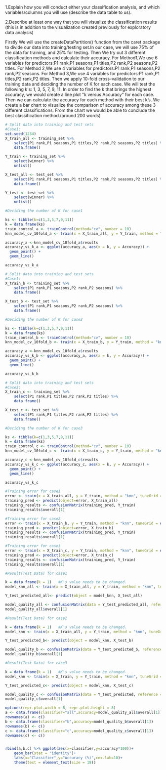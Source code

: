 
1.Explain how you will conduct either your classification analysis, and which variables/columns you will use (describe the data table to us).

2.Describe at least one way that you will visualize the classification results (this is in addition to the visualization created previously for exploratory data analysis)

Firstly We will use the createDataPartition() function from the caret package to divide our data into training/testing set.In our case, we will use 75% of the data for training, and 25% for testing. Then We try out 3 different classification methods and calculate their accuracy. For Method1,We use 6 variables for predictors:P1 rank,P1 seasons,P1 titles,P2 rank,P2 seasons,P2 titles. For Method 2,We use 4 variables for predictors:P1 rank,P1 seasons,P2 rank,P2 seasons. For Method 3,We use 4 variables for predictors:P1 rank,P1 titles,P2 rank,P2 titles. Then we apply 10-fold cross-validation to our training data and deciding the number of K for each case. We will test the following k's: 1, 3, 5, 7, 9, 11. In order to find the k that brings the highest accuracy, we would create a line plot "k versus Accuracy" for each case. Then we can calculate the accuracy for each method with their best k’s. We create a bar chart to visualize the comparison of accuracy among these 3 different classifications. From the chart we would be able to conclude the best classification method.(around 200 words)



```R
# Split data into training and test sets
#Case1:
set.seed(1234)
X_train_all <- training_set %>% 
    select(P1 rank,P1 seasons,P1 titles,P2 rank,P2 seasons,P2 titles) %>% 
    data.frame()

Y_train <- training_set %>% 
    select(winner) %>% 
    unlist()

X_test_all <- test_set %>% 
    select(P1 rank,P1 seasons,P1 titles,P2 rank,P2 seasons,P2 titles) %>% 
    data.frame()

Y_test <- test_set %>% 
    select(winner) %>% 
    unlist()
```


```R
#Deciding the number of K for case1

ks <- tibble(k=c(1,3,5,7,9,11))
k = data.frame(ks)
train_control_a <- trainControl(method="cv", number = 10) 
knn_model_cv_10fold_a <- train(x = X_train_all, y = Y_train, method = "knn", tuneGrid = k,trControl = train_control_a)

accuracy_a <-knn_model_cv_10fold_a$results
accuracy_vs_k_a <- ggplot(accuracy_a, aes(x = k, y = Accuracy)) +
  geom_point() +
  geom_line()

accuracy_vs_k_a
```


```R
# Split data into training and test sets
#Case1:
X_train_b <- training_set %>% 
    select(P1 rank,P1 seasons,P2 rank,P2 seasons) %>% 
    data.frame()

X_test_b <- test_set %>% 
    select(P1 rank,P1 seasons,P2 rank,P2 seasons) %>% 
    data.frame()

```


```R
#Deciding the number of K for case2

ks <- tibble(k=c(1,3,5,7,9,11))
k = data.frame(ks)
train_control_b <- trainControl(method="cv", number = 10) 
knn_model_cv_10fold_b <- train(x = X_train_b, y = Y_train, method = "knn", tuneGrid = k,trControl = train_control_b)

accuracy_a <-knn_model_cv_10fold_a$results
accuracy_vs_k_b <- ggplot(accuracy_a, aes(x = k, y = Accuracy)) +
  geom_point() +
  geom_line()

accuracy_vs_k_b
```


```R
# Split data into training and test sets
#Case3:
X_train_c <- training_set %>% 
    select(P1 rank,P1 titles,P2 rank,P2 titles) %>% 
    data.frame()

X_test_c <- test_set %>% 
    select(P1 rank,P1 titles,P2 rank,P2 titles) %>% 
    data.frame()
```


```R
#Deciding the number of K for case3

ks <- tibble(k=c(1,3,5,7,9,11))
k = data.frame(ks)
train_control_c <- trainControl(method="cv", number = 10) 
knn_model_cv_10fold_c <- train(x = X_train_c, y = Y_train, method = "knn", tuneGrid = k,trControl = train_control_c)

accuracy_c <-knn_model_cv_10fold_c$results
accuracy_vs_k_c <- ggplot(accuracy_c, aes(x = k, y = Accuracy)) +
  geom_point() +
  geom_line()

accuracy_vs_k_c
```


```R
#Training error for case1
error <- train(x = X_train_all, y = Y_train, method = "knn", tuneGrid = data.frame(k=1)) #K's value needs to be changed.
training_pred <- predict(object=error, X_train_all)
training_results <- confusionMatrix(training_pred, Y_train)
training_results$overall[1]
```


```R
#Training error for case2
error <- train(x = X_train_b, y = Y_train, method = "knn", tuneGrid = data.frame(k=1)) #K's value needs to be changed.
training_pred <- predict(object=error, X_train_b)
training_results <- confusionMatrix(training_pred, Y_train)
training_results$overall[1]
```


```R
#Training error for case3
error <- train(x = X_train_c, y = Y_train, method = "knn", tuneGrid = data.frame(k=1)) #K's value needs to be changed.
training_pred <- predict(object=error, X_train_c)
training_results <- confusionMatrix(training_pred, Y_train)
training_results$overall[1]
```


```R
#Result(Test Data) for case1

k = data.frame(k = 1)   #K's value needs to be changed.
model_knn_all <- train(x = X_train_all, y = Y_train, method = "knn", tuneGrid = k)

Y_test_predicted_all<- predict(object = model_knn, X_test_all)

model_quality_all <- confusionMatrix(data = Y_test_predicted_all, reference = Y_test)
model_quality_all$overall[1]
```


```R
#Result(Test Data) for case2

k = data.frame(k = 1)   #K's value needs to be changed.
model_knn <- train(x = X_train_all, y = Y_train, method = "knn", tuneGrid = k)

Y_test_predicted_b<- predict(object = model_knn, X_test_b)

model_quality_b <- confusionMatrix(data = Y_test_predicted_b, reference = Y_test)
model_quality_b$overall[1]
```


```R
#Result(Test Data) for case3

k = data.frame(k = 1)   #K's value needs to be changed.
model_knn <- train(x = X_train, y = Y_train, method = "knn", tuneGrid = k)

Y_test_predicted_c<- predict(object = model_knn, X_test_c)

model_quality_c <- confusionMatrix(data = Y_test_predicted, reference = Y_test)
model_quality_c$overall[1]
```


```R
options(repr.plot.width = 8, repr.plot.height = 8) 
a <- data.frame(classifier="all",accuracy=model_quality_all$overall[1]) 
rownames(a) <- c()
b <- data.frame(classifier="b",accuracy=model_quality_b$overall[1]) 
rownames(b) <- c()
c <- data.frame(classifier="c",accuracy=model_quality_c$overall[1]) 
rownames(c) <- c()


rbind(a,b,c) %>% ggplot(aes(x=classifier,y=accuracy*100))+
    geom_bar(stat = "identity")+
    labs(x="Classifier",y="Accuracy (%)",cex.lab=10)+
    theme(text = element_text(size = 18))
```
